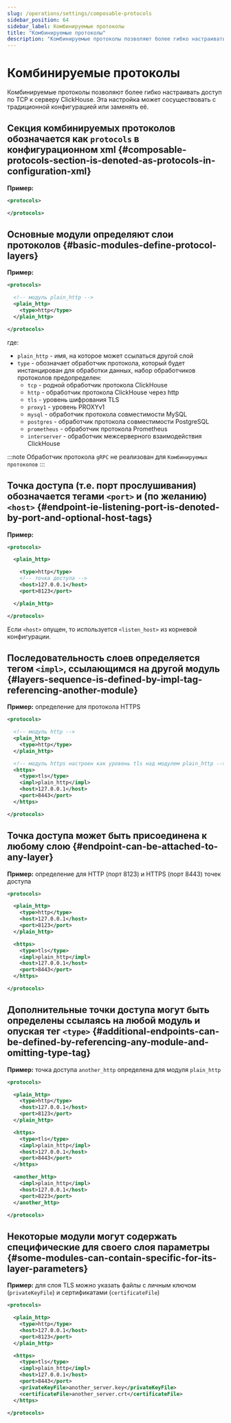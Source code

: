 ```yaml
---
slug: /operations/settings/composable-protocols
sidebar_position: 64
sidebar_label: Комбинируемые протоколы
title: "Комбинируемые протоколы"
description: "Комбинируемые протоколы позволяют более гибко настраивать доступ по TCP к серверу ClickHouse."
---
```



# Комбинируемые протоколы

Комбинируемые протоколы позволяют более гибко настраивать доступ по TCP к серверу ClickHouse. Эта настройка может сосуществовать с традиционной конфигурацией или заменять её.

## Секция комбинируемых протоколов обозначается как `protocols` в конфигурационном xml {#composable-protocols-section-is-denoted-as-protocols-in-configuration-xml}
**Пример:**
``` xml
<protocols>

</protocols>
```

## Основные модули определяют слои протоколов {#basic-modules-define-protocol-layers}
**Пример:**
``` xml
<protocols>

  <!-- модуль plain_http -->
  <plain_http>
    <type>http</type>
  </plain_http>

</protocols>
```
где:
- `plain_http` - имя, на которое может ссылаться другой слой
- `type` - обозначает обработчик протокола, который будет инстанцирован для обработки данных, набор обработчиков протоколов предопределен:
  * `tcp` - родной обработчик протокола ClickHouse
  * `http` - обработчик протокола ClickHouse через http
  * `tls` - уровень шифрования TLS
  * `proxy1` - уровень PROXYv1
  * `mysql` - обработчик протокола совместимости MySQL
  * `postgres` - обработчик протокола совместимости PostgreSQL
  * `prometheus` - обработчик протокола Prometheus
  * `interserver` - обработчик межсерверного взаимодействия ClickHouse

:::note
Обработчик протокола `gRPC` не реализован для `Комбинируемых протоколов`
:::
 
## Точка доступа (т.е. порт прослушивания) обозначается тегами `<port>` и (по желанию) `<host>` {#endpoint-ie-listening-port-is-denoted-by-port-and-optional-host-tags}
**Пример:**
``` xml
<protocols>

  <plain_http>

    <type>http</type>
    <!-- точка доступа -->
    <host>127.0.0.1</host>
    <port>8123</port>

  </plain_http>

</protocols>
```
Если `<host>` опущен, то используется `<listen_host>` из корневой конфигурации.

## Последовательность слоев определяется тегом `<impl>`, ссылающимся на другой модуль {#layers-sequence-is-defined-by-impl-tag-referencing-another-module}
**Пример:** определение для протокола HTTPS
``` xml
<protocols>

  <!-- модуль http -->
  <plain_http>
    <type>http</type>
  </plain_http>

  <!-- модуль https настроен как уровень tls над модулем plain_http -->
  <https>
    <type>tls</type>
    <impl>plain_http</impl>
    <host>127.0.0.1</host>
    <port>8443</port>
  </https>

</protocols>
```

## Точка доступа может быть присоединена к любому слою {#endpoint-can-be-attached-to-any-layer}
**Пример:** определение для HTTP (порт 8123) и HTTPS (порт 8443) точек доступа
``` xml
<protocols>

  <plain_http>
    <type>http</type>
    <host>127.0.0.1</host>
    <port>8123</port>
  </plain_http>

  <https>
    <type>tls</type>
    <impl>plain_http</impl>
    <host>127.0.0.1</host>
    <port>8443</port>
  </https>

</protocols>
```

## Дополнительные точки доступа могут быть определены ссылаясь на любой модуль и опуская тег `<type>` {#additional-endpoints-can-be-defined-by-referencing-any-module-and-omitting-type-tag}
**Пример:** точка доступа `another_http` определена для модуля `plain_http`
``` xml
<protocols>

  <plain_http>
    <type>http</type>
    <host>127.0.0.1</host>
    <port>8123</port>
  </plain_http>

  <https>
    <type>tls</type>
    <impl>plain_http</impl>
    <host>127.0.0.1</host>
    <port>8443</port>
  </https>

  <another_http>
    <impl>plain_http</impl>
    <host>127.0.0.1</host>
    <port>8223</port>
  </another_http>

</protocols>
```

## Некоторые модули могут содержать специфические для своего слоя параметры {#some-modules-can-contain-specific-for-its-layer-parameters}
**Пример:** для слоя TLS можно указать файлы с личным ключом (`privateKeyFile`) и сертификатами (`certificateFile`)
``` xml
<protocols>

  <plain_http>
    <type>http</type>
    <host>127.0.0.1</host>
    <port>8123</port>
  </plain_http>

  <https>
    <type>tls</type>
    <impl>plain_http</impl>
    <host>127.0.0.1</host>
    <port>8443</port>
    <privateKeyFile>another_server.key</privateKeyFile>
    <certificateFile>another_server.crt</certificateFile>
  </https>

</protocols>
```
